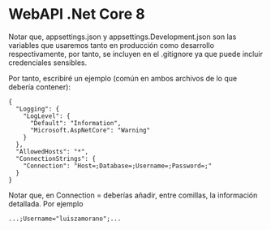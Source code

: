 # WebAPI .Net Core 8

Notar que, appsettings.json y appsettings.Development.json son las variables que usaremos tanto en producción como desarrollo respectivamente, por tanto, se incluyen en el .gitignore ya que puede incluir credenciales sensibles.

Por tanto, escribiré un ejemplo (común en ambos archivos de lo que debería contener):

```
{
  "Logging": {
    "LogLevel": {
      "Default": "Information",
      "Microsoft.AspNetCore": "Warning"
    }
  },
  "AllowedHosts": "*",
  "ConnectionStrings": {
    "Connection": "Host=;Database=;Username=;Password=;"
  }
}
```

Notar que, en Connection = deberías añadir, entre comillas, la información detallada. Por ejemplo
```
...;Username="luiszamorano";...
```